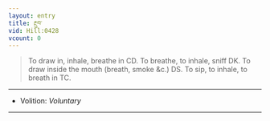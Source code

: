 ```yaml
---
layout: entry
title: རྔུབ་
vid: Hill:0428
vcount: 0
---
```

> To draw in, inhale, breathe in CD\. To breathe, to inhale, sniff DK\. To draw inside the mouth (breath, smoke &c\.) DS\. To sip, to inhale, to breath in TC\.

---
* Volition: _Voluntary_

---

